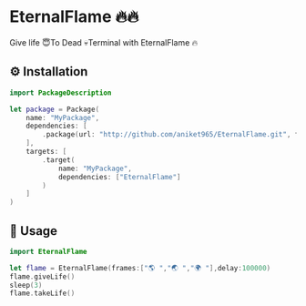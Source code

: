 # EternalFlame 🔥🔥
Give life 😇To Dead 💀Terminal with EternalFlame 🔥
## ⚙️ Installation

```swift
import PackageDescription

let package = Package(
    name: "MyPackage",
    dependencies: [
        .package(url: "http://github.com/aniket965/EternalFlame.git", from: "1.0.0")
    ],
    targets: [
        .target(
            name: "MyPackage",
            dependencies: ["EternalFlame"]
        )
    ]
)
```
## 📗 Usage
```swift
import EternalFlame

let flame = EternalFlame(frames:["🌎 ","🌏 ","🌍 "],delay:100000)
flame.giveLife()
sleep(3)
flame.takeLife()

```
